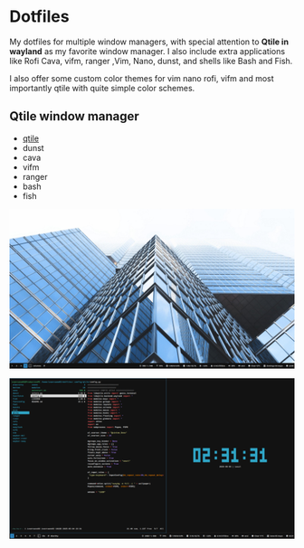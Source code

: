 # Dotfiles

My dotfiles for multiple window managers, with special attention to **Qtile in wayland** as my favorite window manager. I also include extra applications like Rofi Cava, vifm, ranger ,Vim, Nano, dunst, and shells like Bash and Fish.

I also offer some custom color themes for vim nano rofi, vifm and most importantly qtile with quite simple color schemes.
## Qtile window manager

- [qtile](/.config/qtile/README.md)
- dunst
- cava
- vifm
- ranger
- bash
- fish

![desktop](/images/1746388805.png)

![desktop](/images/1746405091.png)
